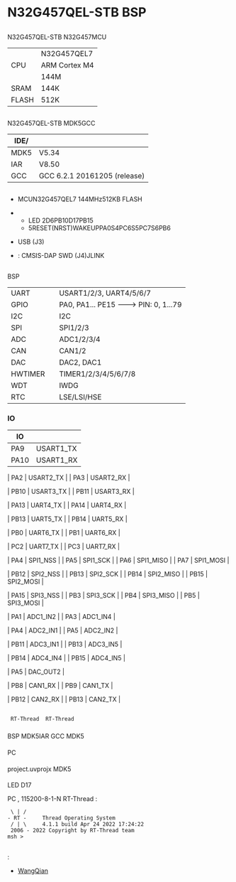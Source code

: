 # N32G457QEL-STB BSP 

## 

N32G457QEL-STB N32G457MCU

|       |           |
| --------- | ------------- |
|   | N32G457QEL7   |
| CPU       | ARM Cortex M4 |
|       | 144M          |
| SRAM  | 144K          |
| FLASH | 512K          |

## 

N32G457QEL-STB MDK5GCC

| IDE/ |                    |
| ---------- | ---------------------------- |
| MDK5       | V5.34                        |
| IAR        | V8.50                        |
| GCC        | GCC 6.2.1 20161205 (release) |

## 

- MCUN32G457QEL7 144MHz512KB FLASH
- 
  - LED 2D6PB10D17PB15
  - 5RESET(NRST)WAKEUPPA0S4PC6S5PC7S6PB6

- USB (J3)
- :  CMSIS-DAP SWD (J4)JLINK

## 

 BSP 

|       |   |                                          |
| --------- | --------  | ---------------------------------------------|
| UART      |       | USART1/2/3, UART4/5/6/7                      |
| GPIO      |       | PA0, PA1... PE15 ---> PIN: 0, 1...79         |
| I2C       |       | I2C                                      |
| SPI       |       | SPI1/2/3                                     |
| ADC       |       | ADC1/2/3/4                                   |
| CAN       |       | CAN1/2                                       |
| DAC       |       | DAC2, DAC1 |
| HWTIMER   |       | TIMER1/2/3/4/5/6/7/8                         |
| WDT       |       | IWDG                                         |
| RTC       |       | LSE/LSI/HSE                        | 

### IO

| IO |  |
| ---- | -------------- |
| PA9  | USART1_TX      |
| PA10 | USART1_RX      |

| PA2  | USART2_TX      |
| PA3  | USART2_RX      |

| PB10 | USART3_TX      |
| PB11 | USART3_RX      |

| PA13 | UART4_TX       |
| PA14 | UART4_RX       |

| PB13 | UART5_TX       |
| PB14 | UART5_RX       |

| PB0  | UART6_TX       |
| PB1  | UART6_RX       |

| PC2  | UART7_TX       |
| PC3  | UART7_RX       |

| PA4  | SPI1_NSS       |
| PA5  | SPI1_SCK       |
| PA6  | SPI1_MISO      |
| PA7  | SPI1_MOSI      |

| PB12 | SPI2_NSS       |
| PB13 | SPI2_SCK       |
| PB14 | SPI2_MISO      |
| PB15 | SPI2_MOSI      |

| PA15 | SPI3_NSS       |
| PB3  | SPI3_SCK       |
| PB4  | SPI3_MISO      |
| PB5  | SPI3_MOSI      |

| PA1  | ADC1_IN2       |
| PA3  | ADC1_IN4       |

| PA4  | ADC2_IN1       |
| PA5  | ADC2_IN2       |

| PB11 | ADC3_IN1       |
| PB13 | ADC3_IN5       |

| PB14 | ADC4_IN4       |
| PB15 | ADC4_IN5       |

| PA5  | DAC_OUT2       |

| PB8  | CAN1_RX        |
| PB9  | CAN1_TX        |

| PB12 | CAN2_RX        |
| PB13 | CAN2_TX        |

## 

     RT-Thread  RT-Thread  

### 

 BSP  MDK5IAR GCC  MDK5 

#### 

 PC

#### 

 project.uvprojx  MDK5 

#### 

 LED D17 

 PC , 115200-8-1-N RT-Thread :

```
 \ | /
- RT -     Thread Operating System
 / | \     4.1.1 build Apr 24 2022 17:24:22
 2006 - 2022 Copyright by RT-Thread team
msh >
```

## 



## 

:

- [WangQian](https://github.com/NationsHuanghanbin)
